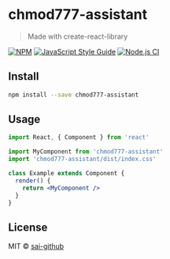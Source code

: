 # chmod777-assistant

> Made with create-react-library

[![NPM](https://img.shields.io/npm/v/chmod777-assistant.svg)](https://www.npmjs.com/package/chmod777-assistant) [![JavaScript Style Guide](https://img.shields.io/badge/code_style-standard-brightgreen.svg)](https://standardjs.com) [![Node.js CI](https://github.com/sai-github/chmod777-assistant/actions/workflows/node.js.yml/badge.svg)](https://github.com/sai-github/chmod777-assistant/actions/workflows/node.js.yml)

## Install

```bash
npm install --save chmod777-assistant
```

## Usage

```jsx
import React, { Component } from 'react'

import MyComponent from 'chmod777-assistant'
import 'chmod777-assistant/dist/index.css'

class Example extends Component {
  render() {
    return <MyComponent />
  }
}
```

## License

MIT © [sai-github](https://github.com/sai-github)
